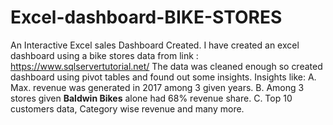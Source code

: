 # Excel-dashboard-BIKE-STORES
An Interactive Excel sales Dashboard Created.
I have created an excel dashboard using a bike stores data from  link : https://www.sqlservertutorial.net/ 
The data was cleaned enough so created dashboard using pivot tables and found out some insights.
Insights like: 
A. Max. revenue was generated in 2017 among 3 given years.
B. Among 3 stores given **Baldwin Bikes** alone had 68% revenue share. 
C. Top 10 customers data, Category wise revenue and many more.
